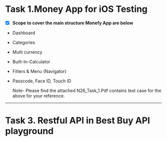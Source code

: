 # Task 1.Money App for iOS Testing	#	

- [x] **Scope to cover the main structure Monefy App are below**
* Dashboard 
* Categories 
* Multi currency
* Built-In-Calculator
* Filters & Menu (Navigator)
* Passcode, Face ID, Touch ID

  Note- Please find the attached N26_Task_1.Pdf contains test case for the above for your reference. 
----------------------------------------------------------------------------------------------

# Task 3. Restful API in Best Buy API playground #

	
